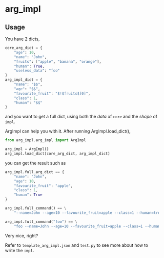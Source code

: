 # arg_impl

## Usage

You have 2 dicts,

```python
core_arg_dict = {
    "age": 10,
    "name": "John",
    "fruits": ["apple", "banana", "orange"],
    "human": True,
    "useless_data": "foo"
}
arg_impl_dict = {
    "name": "$$",
    "age": "$$",
    "favourite_fruit": "$!$fruits$[0]",
    "class": 1,
    "human": "$$"
}
```

and you want to get a full dict, using both the *data* of `core` and the *shape* of `impl`.

ArgImpl can help you with it. After running ArgImpl.load_dict(),

```python
from arg_impl.arg_impl import ArgImpl

arg_impl = ArgImpl()
arg_impl.load_dict(core_arg_dict, arg_impl_dict)
```

you can get the result such as

```python
arg_impl.full_arg_dict == {
    "name": "John",
    "age": 10,
    "favourite_fruit": "apple",
    "class": 1,
    "human": True
}

arg_impl.full_command() == \
    "--name=John --age=10 --favourite_fruit=apple --class=1 --human=true"

arg_impl.full_command("foo") == \
    "foo --name=John --age=10 --favourite_fruit=apple --class=1 --human=true"
```

Very nice, right?

Refer to `template_arg_impl.json` and `test.py` to see more about how to write the `impl`.
